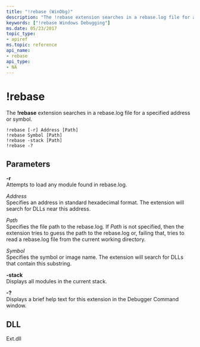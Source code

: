 ```yaml
---
title: "!rebase (WinDbg)"
description: "The !rebase extension searches in a rebase.log file for a specified address or symbol."
keywords: ["!rebase Windows Debugging"]
ms.date: 05/23/2017
topic_type:
- apiref
ms.topic: reference
api_name:
- rebase
api_type:
- NA
---
```


# !rebase

The **!rebase** extension searches in a rebase.log file for a specified address or symbol.

```dbgcmd
!rebase [-r] Address [Path]
!rebase Symbol [Path]
!rebase -stack [Path]
!rebase -?
```

## Parameters

<span id="_______-r______"></span><span id="_______-R______"></span> **-r**   
Attempts to load any module found in rebase.log.

<span id="_______Address______"></span><span id="_______address______"></span><span id="_______ADDRESS______"></span> *Address*   
Specifies an address in standard hexadecimal format. The extension will search for DLLs near this address.

<span id="_______Path______"></span><span id="_______path______"></span><span id="_______PATH______"></span> *Path*   
Specifies the file path to the rebase.log. If *Path* is not specified, then the extension tries to guess the path to the rebase.log or, failing that, tries to read a rebase.log file from the current working directory.

<span id="_______Symbol______"></span><span id="_______symbol______"></span><span id="_______SYMBOL______"></span> *Symbol*   
Specifies the symbol or image name. The extension will search for DLLs that contain this substring.

<span id="_______-stack______"></span><span id="_______-STACK______"></span> **-stack**   
Displays all modules in the current stack.

<span id="_______-_______"></span> **-?**   
Displays a brief help text for this extension in the Debugger Command window.

## DLL

Ext.dll
